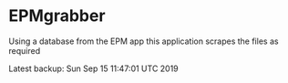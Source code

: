 # EPMgrabber
Using a database from the EPM app this application scrapes the files as required


Latest backup: Sun Sep 15 11:47:01 UTC 2019
